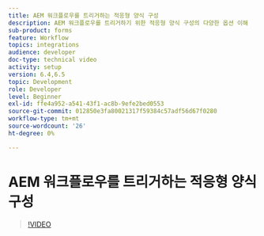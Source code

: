 ```yaml
---
title: AEM 워크플로우를 트리거하는 적응형 양식 구성
description: AEM 워크플로우를 트리거하기 위한 적응형 양식 구성의 다양한 옵션 이해
sub-product: forms
feature: Workflow
topics: integrations
audience: developer
doc-type: technical video
activity: setup
version: 6.4,6.5
topic: Development
role: Developer
level: Beginner
exl-id: ffe4a952-a541-43f1-ac8b-9efe2bed0553
source-git-commit: 012850e3fa80021317f59384c57adf56d67f0280
workflow-type: tm+mt
source-wordcount: '26'
ht-degree: 0%

---
```


# AEM 워크플로우를 트리거하는 적응형 양식 구성


>[!VIDEO](https://video.tv.adobe.com/v/28316?quality=9&learn=on)
